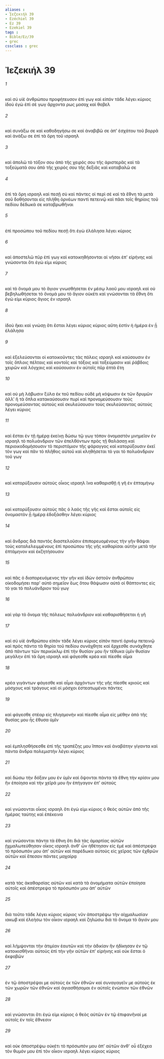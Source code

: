 ```yaml
---
aliases : 
- Ἰεζεκιήλ 39
- Ézéchiel 39
- Ez 39
- Ezekiel 39
tags : 
- Bible/Ez/39
- grec
cssclass : grec
---
```


# Ἰεζεκιήλ 39

###### 1
καὶ σύ υἱὲ ἀνθρώπου προφήτευσον ἐπὶ γωγ καὶ εἰπόν τάδε λέγει κύριος ἰδοὺ ἐγὼ ἐπὶ σὲ γωγ ἄρχοντα ρως μοσοχ καὶ θοβελ
###### 2
καὶ συνάξω σε καὶ καθοδηγήσω σε καὶ ἀναβιβῶ σε ἀπ' ἐσχάτου τοῦ βορρᾶ καὶ ἀνάξω σε ἐπὶ τὰ ὄρη τοῦ ισραηλ
###### 3
καὶ ἀπολῶ τὸ τόξον σου ἀπὸ τῆς χειρός σου τῆς ἀριστερᾶς καὶ τὰ τοξεύματά σου ἀπὸ τῆς χειρός σου τῆς δεξιᾶς καὶ καταβαλῶ σε
###### 4
ἐπὶ τὰ ὄρη ισραηλ καὶ πεσῇ σὺ καὶ πάντες οἱ περὶ σέ καὶ τὰ ἔθνη τὰ μετὰ σοῦ δοθήσονται εἰς πλήθη ὀρνέων παντὶ πετεινῷ καὶ πᾶσι τοῖς θηρίοις τοῦ πεδίου δέδωκά σε καταβρωθῆναι
###### 5
ἐπὶ προσώπου τοῦ πεδίου πεσῇ ὅτι ἐγὼ ἐλάλησα λέγει κύριος
###### 6
καὶ ἀποστελῶ πῦρ ἐπὶ γωγ καὶ κατοικηθήσονται αἱ νῆσοι ἐπ' εἰρήνης καὶ γνώσονται ὅτι ἐγώ εἰμι κύριος
###### 7
καὶ τὸ ὄνομά μου τὸ ἅγιον γνωσθήσεται ἐν μέσῳ λαοῦ μου ισραηλ καὶ οὐ βεβηλωθήσεται τὸ ὄνομά μου τὸ ἅγιον οὐκέτι καὶ γνώσονται τὰ ἔθνη ὅτι ἐγώ εἰμι κύριος ἅγιος ἐν ισραηλ
###### 8
ἰδοὺ ἥκει καὶ γνώσῃ ὅτι ἔσται λέγει κύριος κύριος αὕτη ἐστὶν ἡ ἡμέρα ἐν ᾗ ἐλάλησα
###### 9
καὶ ἐξελεύσονται οἱ κατοικοῦντες τὰς πόλεις ισραηλ καὶ καύσουσιν ἐν τοῖς ὅπλοις πέλταις καὶ κοντοῖς καὶ τόξοις καὶ τοξεύμασιν καὶ ῥάβδοις χειρῶν καὶ λόγχαις καὶ καύσουσιν ἐν αὐτοῖς πῦρ ἑπτὰ ἔτη
###### 10
καὶ οὐ μὴ λάβωσιν ξύλα ἐκ τοῦ πεδίου οὐδὲ μὴ κόψωσιν ἐκ τῶν δρυμῶν ἀλλ' ἢ τὰ ὅπλα κατακαύσουσιν πυρί καὶ προνομεύσουσιν τοὺς προνομεύσαντας αὐτοὺς καὶ σκυλεύσουσιν τοὺς σκυλεύσαντας αὐτούς λέγει κύριος
###### 11
καὶ ἔσται ἐν τῇ ἡμέρᾳ ἐκείνῃ δώσω τῷ γωγ τόπον ὀνομαστόν μνημεῖον ἐν ισραηλ τὸ πολυάνδριον τῶν ἐπελθόντων πρὸς τῇ θαλάσσῃ καὶ περιοικοδομήσουσιν τὸ περιστόμιον τῆς φάραγγος καὶ κατορύξουσιν ἐκεῖ τὸν γωγ καὶ πᾶν τὸ πλῆθος αὐτοῦ καὶ κληθήσεται τὸ γαι τὸ πολυάνδριον τοῦ γωγ
###### 12
καὶ κατορύξουσιν αὐτοὺς οἶκος ισραηλ ἵνα καθαρισθῇ ἡ γῆ ἐν ἑπταμήνῳ
###### 13
καὶ κατορύξουσιν αὐτοὺς πᾶς ὁ λαὸς τῆς γῆς καὶ ἔσται αὐτοῖς εἰς ὀνομαστὸν ᾗ ἡμέρᾳ ἐδοξάσθην λέγει κύριος
###### 14
καὶ ἄνδρας διὰ παντὸς διαστελοῦσιν ἐπιπορευομένους τὴν γῆν θάψαι τοὺς καταλελειμμένους ἐπὶ προσώπου τῆς γῆς καθαρίσαι αὐτὴν μετὰ τὴν ἑπτάμηνον καὶ ἐκζητήσουσιν
###### 15
καὶ πᾶς ὁ διαπορευόμενος τὴν γῆν καὶ ἰδὼν ὀστοῦν ἀνθρώπου οἰκοδομήσει παρ' αὐτὸ σημεῖον ἕως ὅτου θάψωσιν αὐτὸ οἱ θάπτοντες εἰς τὸ γαι τὸ πολυάνδριον τοῦ γωγ
###### 16
καὶ γὰρ τὸ ὄνομα τῆς πόλεως πολυάνδριον καὶ καθαρισθήσεται ἡ γῆ
###### 17
καὶ σύ υἱὲ ἀνθρώπου εἰπόν τάδε λέγει κύριος εἰπὸν παντὶ ὀρνέῳ πετεινῷ καὶ πρὸς πάντα τὰ θηρία τοῦ πεδίου συνάχθητε καὶ ἔρχεσθε συνάχθητε ἀπὸ πάντων τῶν περικύκλῳ ἐπὶ τὴν θυσίαν μου ἣν τέθυκα ὑμῖν θυσίαν μεγάλην ἐπὶ τὰ ὄρη ισραηλ καὶ φάγεσθε κρέα καὶ πίεσθε αἷμα
###### 18
κρέα γιγάντων φάγεσθε καὶ αἷμα ἀρχόντων τῆς γῆς πίεσθε κριοὺς καὶ μόσχους καὶ τράγους καὶ οἱ μόσχοι ἐστεατωμένοι πάντες
###### 19
καὶ φάγεσθε στέαρ εἰς πλησμονὴν καὶ πίεσθε αἷμα εἰς μέθην ἀπὸ τῆς θυσίας μου ἧς ἔθυσα ὑμῖν
###### 20
καὶ ἐμπλησθήσεσθε ἐπὶ τῆς τραπέζης μου ἵππον καὶ ἀναβάτην γίγαντα καὶ πάντα ἄνδρα πολεμιστήν λέγει κύριος
###### 21
καὶ δώσω τὴν δόξαν μου ἐν ὑμῖν καὶ ὄψονται πάντα τὰ ἔθνη τὴν κρίσιν μου ἣν ἐποίησα καὶ τὴν χεῖρά μου ἣν ἐπήγαγον ἐπ' αὐτούς
###### 22
καὶ γνώσονται οἶκος ισραηλ ὅτι ἐγώ εἰμι κύριος ὁ θεὸς αὐτῶν ἀπὸ τῆς ἡμέρας ταύτης καὶ ἐπέκεινα
###### 23
καὶ γνώσονται πάντα τὰ ἔθνη ὅτι διὰ τὰς ἁμαρτίας αὐτῶν ᾐχμαλωτεύθησαν οἶκος ισραηλ ἀνθ' ὧν ἠθέτησαν εἰς ἐμέ καὶ ἀπέστρεψα τὸ πρόσωπόν μου ἀπ' αὐτῶν καὶ παρέδωκα αὐτοὺς εἰς χεῖρας τῶν ἐχθρῶν αὐτῶν καὶ ἔπεσαν πάντες μαχαίρᾳ
###### 24
κατὰ τὰς ἀκαθαρσίας αὐτῶν καὶ κατὰ τὰ ἀνομήματα αὐτῶν ἐποίησα αὐτοῖς καὶ ἀπέστρεψα τὸ πρόσωπόν μου ἀπ' αὐτῶν
###### 25
διὰ τοῦτο τάδε λέγει κύριος κύριος νῦν ἀποστρέψω τὴν αἰχμαλωσίαν ιακωβ καὶ ἐλεήσω τὸν οἶκον ισραηλ καὶ ζηλώσω διὰ τὸ ὄνομα τὸ ἅγιόν μου
###### 26
καὶ λήμψονται τὴν ἀτιμίαν ἑαυτῶν καὶ τὴν ἀδικίαν ἣν ἠδίκησαν ἐν τῷ κατοικισθῆναι αὐτοὺς ἐπὶ τὴν γῆν αὐτῶν ἐπ' εἰρήνης καὶ οὐκ ἔσται ὁ ἐκφοβῶν
###### 27
ἐν τῷ ἀποστρέψαι με αὐτοὺς ἐκ τῶν ἐθνῶν καὶ συναγαγεῖν με αὐτοὺς ἐκ τῶν χωρῶν τῶν ἐθνῶν καὶ ἁγιασθήσομαι ἐν αὐτοῖς ἐνώπιον τῶν ἐθνῶν
###### 28
καὶ γνώσονται ὅτι ἐγώ εἰμι κύριος ὁ θεὸς αὐτῶν ἐν τῷ ἐπιφανῆναί με αὐτοῖς ἐν τοῖς ἔθνεσιν
###### 29
καὶ οὐκ ἀποστρέψω οὐκέτι τὸ πρόσωπόν μου ἀπ' αὐτῶν ἀνθ' οὗ ἐξέχεα τὸν θυμόν μου ἐπὶ τὸν οἶκον ισραηλ λέγει κύριος κύριος
